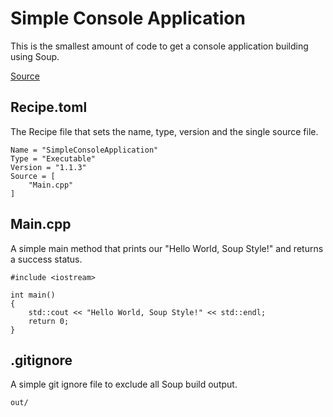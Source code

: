 #  Simple Console Application
This is the smallest amount of code to get a console application building using Soup.

[Source](https://github.com/mwasplund/Soup/tree/master/Samples/SimpleConsoleApplication)

## Recipe.toml
The Recipe file that sets the name, type, version and the single source file.
```
Name = "SimpleConsoleApplication"
Type = "Executable"
Version = "1.1.3"
Source = [
    "Main.cpp"
]
```

## Main.cpp
A simple main method that prints our "Hello World, Soup Style!" and returns a success status.
```
#include <iostream>

int main()
{
    std::cout << "Hello World, Soup Style!" << std::endl;
    return 0;
}
```

## .gitignore
A simple git ignore file to exclude all Soup build output.
```
out/
```